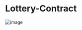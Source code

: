 # Lottery-Contract
![image](https://user-images.githubusercontent.com/53205177/172027898-03ef3920-dcf6-4dc2-b719-abf509c2144c.png)
